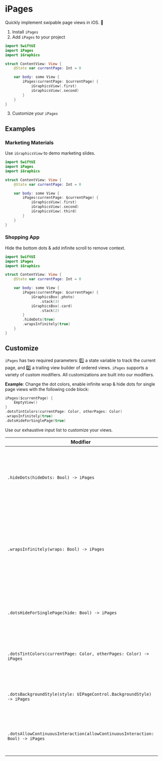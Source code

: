 # iPages

Quickly implement swipable page views in iOS. 📝

1. Install `iPages`
2. Add `iPages` to your project
```swift
import SwiftUI
import iPages
import iGraphics

struct ContentView: View {
    @State var currentPage: Int = 0

    var body: some View {
        iPages(currentPage: $currentPage) {
            iGraphicsView(.first)
            iGraphicsView(.second)
        }
    }
}
```

3. Customize your `iPages`


## Examples
### Marketing Materials
Use `iGraphicsView` to demo marketing slides.
```swift
import SwiftUI
import iPages
import iGraphics

struct ContentView: View {
    @State var currentPage: Int = 0

    var body: some View {
        iPages(currentPage: $currentPage) {
            iGraphicsView(.first)
            iGraphicsView(.second)
            iGraphicsView(.third)
        }
    }
}
```


### Shopping App
Hide the bottom dots & add infinite scroll to remove context.
```swift
import SwiftUI
import iPages
import iGraphics

struct ContentView: View {
    @State var currentPage: Int = 0

    var body: some View {
        iPages(currentPage: $currentPage) {
            iGraphicsBox(.photo)
                .stack(3)
            iGraphicsBox(.card)
                .stack(2)
        }
        .hideDots(true)
        .wrapsInfinitely(true)
    }
}
```


## Customize
`iPages` has two required parameters: 1️⃣ a state variable to track the current page, and 2️⃣ a trailing view builder of ordered views. `iPages` supports a variety of custom modifiers. All customizations are built into our modifiers.

**Example**: Change the dot colors, enable infinite wrap & hide dots for single page views with the following code block:
```swift
iPages($currentPage) {
    EmptyView()
}
.dotsTintColors(currentPage: Color, otherPages: Color)
.wrapsInfinitely(true)
.dotsHideForSinglePage(true)

```

Use our exhaustive input list to customize your views.

Modifier | Description
--- | ---
`.hideDots(hideDots: Bool) -> iPages` | Modifies whether or not the page view should include the standard page control dots. (••••)
`.wrapsInfinitely(wraps: Bool) -> iPages` | Modifies whether or not the page view should restart at the beginning 🔁 when swiping past the end (and vise-versa)
`.dotsHideForSinglePage(hide: Bool) -> iPages` | Modifies whether the page dots are hidden when there is only one page. 1️⃣⤵️
`.dotsTintColors(currentPage: Color, otherPages: Color) -> iPages` | Modifies tint colors 🟡🟢🔴🟣 to be used for the page dots.
`.dotsBackgroundStyle(style: UIPageControl.BackgroundStyle) -> iPages` | Modifies the background style ⚪️🔘 of the page dots.
`.dotsAllowContinuousInteraction(allowContinuousInteraction: Bool) -> iPages` | Modifies the continuous interaction settings of the dots. 🔄